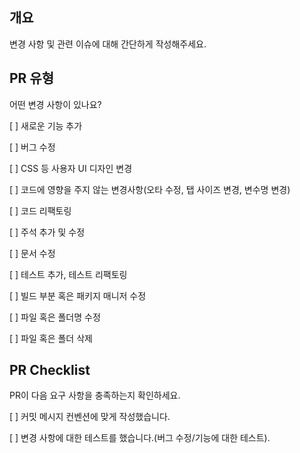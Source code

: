 ## 개요

변경 사항 및 관련 이슈에 대해 간단하게 작성해주세요.

## PR 유형

어떤 변경 사항이 있나요?

[ ] 새로운 기능 추가

[ ] 버그 수정

[ ] CSS 등 사용자 UI 디자인 변경

[ ] 코드에 영향을 주지 않는 변경사항(오타 수정, 탭 사이즈 변경, 변수명 변경)

[ ] 코드 리팩토링

[ ] 주석 추가 및 수정

[ ] 문서 수정

[ ] 테스트 추가, 테스트 리팩토링

[ ] 빌드 부분 혹은 패키지 매니저 수정

[ ] 파일 혹은 폴더명 수정

[ ] 파일 혹은 폴더 삭제

## PR Checklist

PR이 다음 요구 사항을 충족하는지 확인하세요.

[ ] 커밋 메시지 컨벤션에 맞게 작성했습니다.

[ ] 변경 사항에 대한 테스트를 했습니다.(버그 수정/기능에 대한 테스트).
